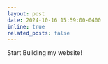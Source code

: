 ```yaml
---
layout: post
date: 2024-10-16 15:59:00-0400
inline: true
related_posts: false
---
```


Start Building my website!
